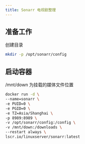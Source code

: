 ```yaml
---
title: Sonarr 电视剧整理
---
```


## 准备工作
创建目录
```bash
mkdir -p /opt/sonarr/config
```

## 启动容器
/mnt/down 为挂载的媒体文件位置
```bash
docker run -d \
--name=sonarr \
-e PUID=0 \
-e PGID=0 \
-e TZ=Asia/Shanghai \
-p 8989:8989 \
-v /opt/sonarr/config:/config \
-v /mnt/down:/downloads \
--restart always \
lscr.io/linuxserver/sonarr:latest
```
